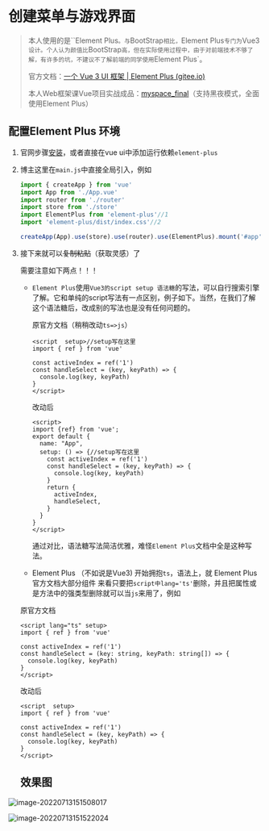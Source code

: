 # 创建菜单与游戏界面

> 本人使用的是``Element Plus`。与`BootStrap`相比，`Element Plus`专门为`Vue3`设计。个人认为颜值比`BootStrap`高，但在实际使用过程中，由于对前端技术不够了解，有许多的坑，不建议不了解前端的同学使用`Element Plus`。
>
> 官方文档：[一个 Vue 3 UI 框架 | Element Plus (gitee.io)](https://element-plus.gitee.io/zh-CN/)
>
> 本人Web框架课Vue项目实战成品：[myspace_final](http://120.48.20.150/)（支持黑夜模式，全面使用Element Plus）

## 配置Element Plus 环境

1. 官网步骤[安装](https://element-plus.gitee.io/zh-CN/guide/installation.html)，或者直接在vue ui中添加运行依赖`element-plus`

2. 博主这里在`main.js`中直接全局引入，例如

   ```js
   import { createApp } from 'vue'
   import App from './App.vue'
   import router from './router'
   import store from './store'
   import ElementPlus from 'element-plus'//1
   import 'element-plus/dist/index.css'//2
   
   createApp(App).use(store).use(router).use(ElementPlus).mount('#app')//3
   
   ```

3. 接下来就可以~~复制粘贴~~（获取灵感）了

   需要注意如下两点！！！

   - `Element Plus`使用`Vue3的script setup 语法糖`的写法，可以自行搜索引擎了解。它和单纯的script写法有一点区别，例子如下。当然，在我们了解这个语法糖后，改成别的写法也是没有任何问题的。

     原官方文档（稍稍改动`ts=>js`）

     ```vue
     <script  setup>//setup写在这里
     import { ref } from 'vue'
     
     const activeIndex = ref('1')
     const handleSelect = (key, keyPath) => {
       console.log(key, keyPath)
     }
     </script>
     ```

     改动后

     ```vue
     <script>
     import {ref} from 'vue';
     export default {
       name: "App",
       setup: () => {//setup写在这里
         const activeIndex = ref('1')
         const handleSelect = (key, keyPath) => {
           console.log(key, keyPath)
         }
         return {
           activeIndex,
           handleSelect,
         }
       }
     }
     </script>
     ```

     通过对比，语法糖写法简洁优雅，难怪`Element Plus`文档中全是这种写法。

   -  Element Plus （不如说是Vue3) 开始拥抱`ts`，语法上，就 Element Plus官方文档大部分组件 来看只要把`script中lang='ts'`删除，并且把属性或是方法中的强类型删除就可以当`js`来用了，例如

   原官方文档

   ```vue
   <script lang="ts" setup>
   import { ref } from 'vue'
   
   const activeIndex = ref('1')
   const handleSelect = (key: string, keyPath: string[]) => {
     console.log(key, keyPath)
   }
   </script>
   ```

   改动后

   ```vue
   <script  setup>
   import { ref } from 'vue'
   
   const activeIndex = ref('1')
   const handleSelect = (key, keyPath) => {
     console.log(key, keyPath)
   }
   </script>
   ```

   ## 效果图

![image-20220713151508017](https://img.zimei.fun/202207131515137.png)

![image-20220713151522024](https://img.zimei.fun/202207131515086.png)